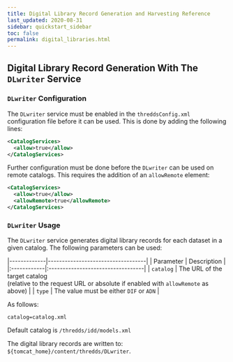 ```yaml
---
title: Digital Library Record Generation and Harvesting Reference
last_updated: 2020-08-31
sidebar: quickstart_sidebar
toc: false
permalink: digital_libraries.html
---
```



## Digital Library Record Generation With The `DLwriter` Service

### `DLwriter` Configuration

The `DLwriter` service must be enabled in the `threddsConfig.xml` configuration file before it can be used. 
This is done by adding the following lines:

~~~xml
<CatalogServices>
  <allow>true</allow>
</CatalogServices>
~~~

Further configuration must be done before the `DLwriter` can be used on remote catalogs. 
This requires the addition of an `allowRemote` element:

~~~xml
<CatalogServices>
  <allow>true</allow>
  <allowRemote>true</allowRemote>
</CatalogServices>
~~~

### `DLwriter` Usage

The `DLwriter` service generates digital library records for each dataset in a given catalog. 
The following parameters can be used:

|-------------|-----------------------------------|
| Parameter   | Description                       |
|:------------|:----------------------------------|
| `catalog`   | The URL of the target catalog<br> (relative to the request URL or absolute if enabled with `allowRemote` as above) |
| `type`      | The value must be either `DIF` or `ADN` |

As follows:

`catalog=catalog.xml`

Default catalog is `/thredds/idd/models.xml`

The digital library records are written to: `${tomcat_home}/content/thredds/DLwriter`.